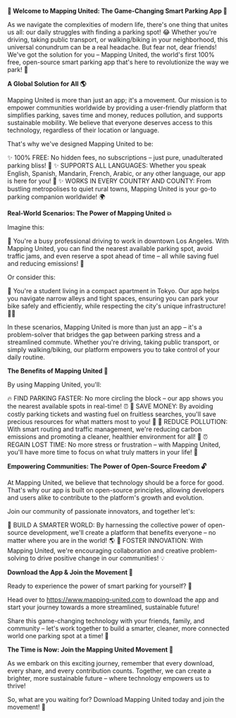 **🚨 Welcome to Mapping United: The Game-Changing Smart Parking App 🚨**

As we navigate the complexities of modern life, there's one thing that unites us all: our daily struggles with finding a parking spot! 😂 Whether you're driving, taking public transport, or walking/biking in your neighborhood, this universal conundrum can be a real headache. But fear not, dear friends! We've got the solution for you – Mapping United, the world's first 100% free, open-source smart parking app that's here to revolutionize the way we park! 🚀

**A Global Solution for All 🌎**

Mapping United is more than just an app; it's a movement. Our mission is to empower communities worldwide by providing a user-friendly platform that simplifies parking, saves time and money, reduces pollution, and supports sustainable mobility. We believe that everyone deserves access to this technology, regardless of their location or language.

That's why we've designed Mapping United to be:

✨ 100% FREE: No hidden fees, no subscriptions – just pure, unadulterated parking bliss! 🎉
✨ SUPPORTS ALL LANGUAGES: Whether you speak English, Spanish, Mandarin, French, Arabic, or any other language, our app is here for you! 💬
✨ WORKS IN EVERY COUNTRY AND COUNTY: From bustling metropolises to quiet rural towns, Mapping United is your go-to parking companion worldwide! 🌍

**Real-World Scenarios: The Power of Mapping United 💥**

Imagine this:

📍 You're a busy professional driving to work in downtown Los Angeles. With Mapping United, you can find the nearest available parking spot, avoid traffic jams, and even reserve a spot ahead of time – all while saving fuel and reducing emissions! 🚀

Or consider this:

📍 You're a student living in a compact apartment in Tokyo. Our app helps you navigate narrow alleys and tight spaces, ensuring you can park your bike safely and efficiently, while respecting the city's unique infrastructure! 🚴‍♀️

In these scenarios, Mapping United is more than just an app – it's a problem-solver that bridges the gap between parking stress and a streamlined commute. Whether you're driving, taking public transport, or simply walking/biking, our platform empowers you to take control of your daily routine.

**The Benefits of Mapping United 💪**

By using Mapping United, you'll:

🔥 FIND PARKING FASTER: No more circling the block – our app shows you the nearest available spots in real-time! ⏰
💸 SAVE MONEY: By avoiding costly parking tickets and wasting fuel on fruitless searches, you'll save precious resources for what matters most to you! 💸
🌟 REDUCE POLLUTION: With smart routing and traffic management, we're reducing carbon emissions and promoting a cleaner, healthier environment for all! 🌈
⏰ REGAIN LOST TIME: No more stress or frustration – with Mapping United, you'll have more time to focus on what truly matters in your life! 💖

**Empowering Communities: The Power of Open-Source Freedom 🔓**

At Mapping United, we believe that technology should be a force for good. That's why our app is built on open-source principles, allowing developers and users alike to contribute to the platform's growth and evolution.

Join our community of passionate innovators, and together let's:

🔧 BUILD A SMARTER WORLD: By harnessing the collective power of open-source development, we'll create a platform that benefits everyone – no matter where you are in the world! 🌎
💼 FOSTER INNOVATION: With Mapping United, we're encouraging collaboration and creative problem-solving to drive positive change in our communities! 💡

**Download the App & Join the Movement 📲**

Ready to experience the power of smart parking for yourself? 🚀

Head over to https://www.mapping-united.com to download the app and start your journey towards a more streamlined, sustainable future!

Share this game-changing technology with your friends, family, and community – let's work together to build a smarter, cleaner, more connected world one parking spot at a time! 🌈

**The Time is Now: Join the Mapping United Movement 🚀**

As we embark on this exciting journey, remember that every download, every share, and every contribution counts. Together, we can create a brighter, more sustainable future – where technology empowers us to thrive!

So, what are you waiting for? Download Mapping United today and join the movement! 🎉